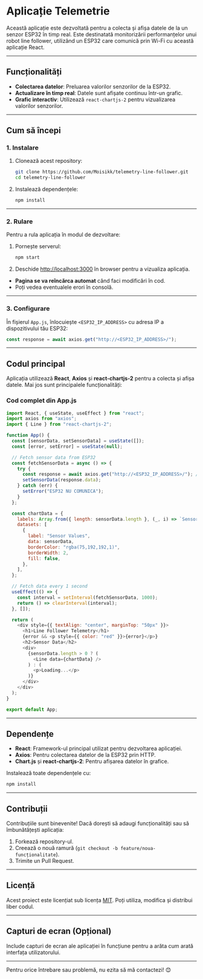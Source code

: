 # Aplicație Telemetrie

Această aplicație este dezvoltată pentru a colecta și afișa datele de la un senzor ESP32 în timp real. Este destinatată monitorizării performanțelor unui robot line follower, utilizând un ESP32 care comunică prin Wi-Fi cu această aplicație React.

---

## **Funcționalități**

- **Colectarea datelor**: Preluarea valorilor senzorilor de la ESP32.
- **Actualizare în timp real**: Datele sunt afișate continuu într-un grafic.
- **Grafic interactiv**: Utilizează `react-chartjs-2` pentru vizualizarea valorilor senzorilor.

---

## **Cum să începi**

### **1. Instalare**

1. Clonează acest repository:
   ```bash
   git clone https://github.com/Moisikk/telemetry-line-follower.git
   cd telemetry-line-follower
   ```

2. Instalează dependențele:
   ```bash
   npm install
   ```

---

### **2. Rulare**

Pentru a rula aplicația în modul de dezvoltare:

1. Pornește serverul:
   ```bash
   npm start
   ```

2. Deschide [http://localhost:3000](http://localhost:3000) în browser pentru a vizualiza aplicația.

- **Pagina se va reîncărca automat** când faci modificări în cod.
- Poți vedea eventualele erori în consolă.

---

### **3. Configurare**

În fișierul `App.js`, înlocuiește `<ESP32_IP_ADDRESS>` cu adresa IP a dispozitivului tău ESP32:
```javascript
const response = await axios.get("http://<ESP32_IP_ADDRESS>/");
```

---

## **Codul principal**

Aplicația utilizează **React**, **Axios** și **react-chartjs-2** pentru a colecta și afișa datele. Mai jos sunt principalele funcționalități:

### **Cod complet din App.js**

```javascript
import React, { useState, useEffect } from "react";
import axios from "axios";
import { Line } from "react-chartjs-2";

function App() {
  const [sensorData, setSensorData] = useState([]);
  const [error, setError] = useState(null);

  // Fetch sensor data from ESP32
  const fetchSensorData = async () => {
    try {
      const response = await axios.get("http://<ESP32_IP_ADDRESS>/"); // Replace with ESP32 IP
      setSensorData(response.data);
    } catch (err) {
      setError("ESP32 NU COMUNICA");
    }
  };

  const chartData = {
    labels: Array.from({ length: sensorData.length }, (_, i) => `Sensor ${i + 1}`),
    datasets: [
      {
        label: "Sensor Values",
        data: sensorData,
        borderColor: "rgba(75,192,192,1)",
        borderWidth: 2,
        fill: false,
      },
    ],
  };

  // Fetch data every 1 second
  useEffect(() => {
    const interval = setInterval(fetchSensorData, 1000);
    return () => clearInterval(interval);
  }, []);

  return (
    <div style={{ textAlign: "center", marginTop: "50px" }}>
      <h1>Line Follower Telemetry</h1>
      {error && <p style={{ color: "red" }}>{error}</p>}
      <h2>Sensor Data</h2>
      <div>
        {sensorData.length > 0 ? (
          <Line data={chartData} />
        ) : (
          <p>Loading...</p>
        )}
      </div>
    </div>
  );
}

export default App;
```

---

## **Dependențe**

- **React**: Framework-ul principal utilizat pentru dezvoltarea aplicației.
- **Axios**: Pentru colectarea datelor de la ESP32 prin HTTP.
- **Chart.js** și **react-chartjs-2**: Pentru afișarea datelor în grafice.

Instalează toate dependențele cu:
```bash
npm install
```

---

## **Contribuții**

Contribuțiile sunt binevenite! Dacă dorești să adaugi funcționalități sau să îmbunătățești aplicația:

1. Forkează repository-ul.
2. Creează o nouă ramură (`git checkout -b feature/noua-funcționalitate`).
3. Trimite un Pull Request.

---

## **Licență**

Acest proiect este licențiat sub licența [MIT](https://opensource.org/licenses/MIT). Poți utiliza, modifica și distribui liber codul.

---

## **Capturi de ecran (Opțional)**

Include capturi de ecran ale aplicației în funcțiune pentru a arăta cum arată interfața utilizatorului.

---

Pentru orice întrebare sau problemă, nu ezita să mă contactezi! 😊

